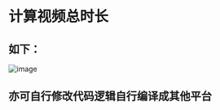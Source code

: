 # 计算视频总时长
## 如下：
![image](https://github.com/user-attachments/assets/48cb85b5-6b86-4b58-ad73-64a80bc995dd)
## 亦可自行修改代码逻辑自行编译成其他平台
